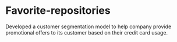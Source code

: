 # Favorite-repositories
Developed a customer segmentation model to help company provide promotional offers to its customer based on their credit card usage.
